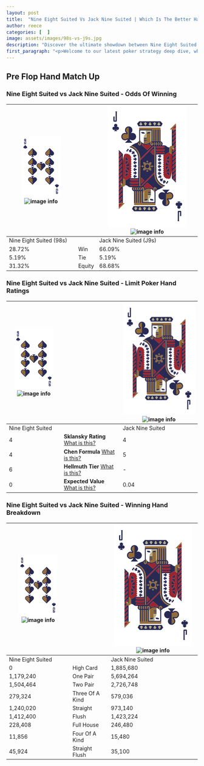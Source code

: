 ```yaml
---
layout: post
title:  "Nine Eight Suited Vs Jack Nine Suited | Which Is The Better Hand In Poker? A Complete Guide"
author: reece
categories: [  ]
image: assets/images/98s-vs-j9s.jpg
description: "Discover the ultimate showdown between Nine Eight Suited and Jack Nine Suited in poker! Uncover the odds, strategies, and scenarios where one hand triumphs over the other. Get ready to up your poker game with this thrilling analysis."
first_paragraph: "<p>Welcome to our latest poker strategy deep dive, where we're pitting two distinct hands against each other in a high-stakes showdown: Nine Eight Suited vs Jack Nine Suited.</p><p>In the dynamic world of poker, every decision counts, and knowing which hand holds the upper hand is key to your success at the table.</p><p>In this article, we'll dissect these two hands, explore the scenarios where one dominates the other, and equip you with the knowledge to make strategic choices that can tip the odds in your favor.</p><p>Get ready to unravel the intriguing dynamics of these poker hands and elevate your game to new heights.</p>"
---
```




[comment]: # (sp0)

## Pre Flop Hand Match Up

<div class="table hand-ratings" markdown="1"> 



### Nine Eight Suited vs Jack Nine Suited - Odds Of Winning


    
| ![image info](assets/images/hand1/9.png) ![image info](assets/images/hand1/8s.png) |  | ![image info](assets/images/hand2/J.png) ![image info](assets/images/hand2/9s.png) |
| -------- | -------- | -------- |
| Nine Eight Suited (98s) |  | Jack Nine Suited (J9s) |
| 28.72% | Win | 66.09% |
| 5.19% | Tie | 5.19% |
| 31.32% | Equity | 68.68% |




[comment]: # (sp1)



### Nine Eight Suited vs Jack Nine Suited - Limit Poker Hand Ratings


    
| ![image info](assets/images/hand1/9.png) ![image info](assets/images/hand1/8s.png) |  | ![image info](assets/images/hand2/J.png) ![image info](assets/images/hand2/9s.png) |
| -------- | -------- | -------- |
| Nine Eight Suited |  | Jack Nine Suited |
| 4 | **Sklansky Rating** [What is this?](/sklansky-rating-explained) | 4 |
| 4 | **Chen Formula** [What is this?](/chen-formula-explained) | 5 |
| 6 | **Hellmuth Tier** [What is this?](/Hellmuth-tier-explained) | - |
| 0 | **Expected Value** [What is this?](/expected-value-explained) | 0.04 |




[comment]: # (sp2)



### Nine Eight Suited vs Jack Nine Suited - Winning Hand Breakdown


    
| ![image info](assets/images/hand1/9.png) ![image info](assets/images/hand1/8s.png) |  | ![image info](assets/images/hand2/J.png) ![image info](assets/images/hand2/9s.png) |
| -------- | -------- | -------- |
| Nine Eight Suited |  | Jack Nine Suited |
| 0 | High Card | 1,885,680 |
| 1,179,240 | One Pair | 5,694,264 |
| 1,504,464 | Two Pair | 2,726,748 |
| 279,324 | Three Of A Kind | 579,036 |
| 1,240,020 | Straight | 973,140 |
| 1,412,400 | Flush | 1,423,224 |
| 228,408 | Full House | 246,480 |
| 11,856 | Four Of A Kind | 15,480 |
| 45,924 | Straight Flush | 35,100 |




[comment]: # (sp3)



</div>

[comment]: # (sp4)



[comment]: # (sp5)

